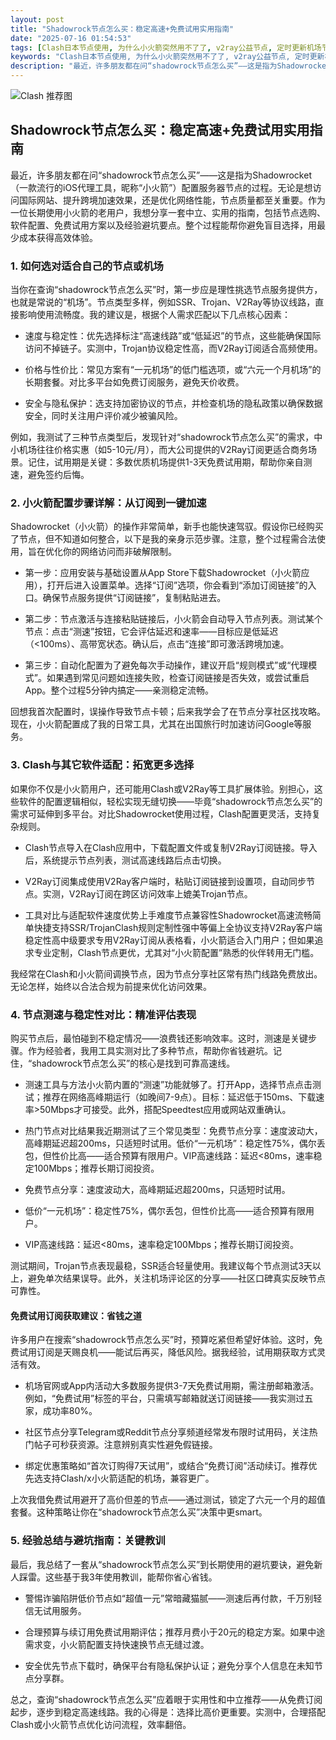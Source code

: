 ```yaml
---
layout: post
title: "Shadowrock节点怎么买：稳定高速+免费试用实用指南"
date: "2025-07-16 01:54:53"
tags: [Clash日本节点使用, 为什么小火箭突然用不了了, v2ray公益节点, 定时更新机场节点的配置要求, clash节点免费订阅地址11月, 免费clash节点2025下载地址, 新华云clash节点订阅]
keywords: "Clash日本节点使用, 为什么小火箭突然用不了了, v2ray公益节点, 定时更新机场节点的配置要求, clash节点免费订阅地址11月, 免费clash节点2025下载地址, 新华云clash节点订阅"
description: "最近，许多朋友都在问“shadowrock节点怎么买”——这是指为Shadowrocket（一款流行的iOS代理工具，昵称“小火箭”）配置服务器节点的过程。无论是想访问国际网站、提升跨境加速效果，还是优化网络性能，节点质量都至关重要。作为一位长期使用小火箭的老用户，我想分享一套中立、实用的指南，包括节点选购、软件配置、免费试用方案以及经验避坑要点。整个过程能帮你避免盲目选择，用最少成本获得高效体验。"
---
```


![Clash 推荐图](https://clashjd.github.io/assets/img/clash订阅节点购买.png)

## Shadowrock节点怎么买：稳定高速+免费试用实用指南

最近，许多朋友都在问“shadowrock节点怎么买”——这是指为Shadowrocket（一款流行的iOS代理工具，昵称“小火箭”）配置服务器节点的过程。无论是想访问国际网站、提升跨境加速效果，还是优化网络性能，节点质量都至关重要。作为一位长期使用小火箭的老用户，我想分享一套中立、实用的指南，包括节点选购、软件配置、免费试用方案以及经验避坑要点。整个过程能帮你避免盲目选择，用最少成本获得高效体验。

### 1. 如何选对适合自己的节点或机场

当你在查询“shadowrock节点怎么买”时，第一步应是理性挑选节点服务提供方，也就是常说的“机场”。节点类型多样，例如SSR、Trojan、V2Ray等协议线路，直接影响使用流畅度。我的建议是，根据个人需求匹配以下几点核心因素：

- 速度与稳定性：优先选择标注“高速线路”或“低延迟”的节点，这些能确保国际访问不掉链子。实测中，Trojan协议稳定性高，而V2Ray订阅适合高频使用。

- 价格与性价比：常见方案有“一元机场”的低门槛选项，或“六元一个月机场”的长期套餐。对比多平台如免费订阅服务，避免天价收费。

- 安全与隐私保护：选支持加密协议的节点，并检查机场的隐私政策以确保数据安全，同时关注用户评价减少被骗风险。

例如，我测试了三种节点类型后，发现针对“shadowrock节点怎么买”的需求，中小机场往往价格实惠（如5-10元/月），而大公司提供的V2Ray订阅更适合商务场景。记住，试用期是关键：多数优质机场提供1-3天免费试用期，帮助你亲自测速，避免签约后悔。

### 2. 小火箭配置步骤详解：从订阅到一键加速

Shadowrocket（小火箭）的操作非常简单，新手也能快速驾驭。假设你已经购买了节点，但不知道如何整合，以下是我的亲身示范步骤。注意，整个过程需合法使用，旨在优化你的网络访问而非破解限制。

- 第一步：应用安装与基础设置从App Store下载Shadowrocket（小火箭应用），打开后进入设置菜单。选择“订阅”选项，你会看到“添加订阅链接”的入口。确保节点服务提供“订阅链接”，复制粘贴进去。

- 第二步：节点激活与连接粘贴链接后，小火箭会自动导入节点列表。测试某个节点：点击“测速”按钮，它会评估延迟和速率——目标应是低延迟（<100ms）、高带宽状态。确认后，点击“连接”即可激活跨境加速。

- 第三步：自动化配置为了避免每次手动操作，建议开启“规则模式”或“代理模式”。如果遇到常见问题如连接失败，检查订阅链接是否失效，或尝试重启App。整个过程5分钟内搞定——亲测稳定流畅。

回想我首次配置时，误操作导致节点卡顿；后来我学会了在节点分享社区找攻略。现在，小火箭配置成了我的日常工具，尤其在出国旅行时加速访问Google等服务。

### 3. Clash与其它软件适配：拓宽更多选择

如果你不仅是小火箭用户，还可能用Clash或V2Ray等工具扩展体验。别担心，这些软件的配置逻辑相似，轻松实现无缝切换——毕竟“shadowrock节点怎么买”的需求可延伸到多平台。对比Shadowrocket使用过程，Clash配置更灵活，支持复杂规则。

- Clash节点导入在Clash应用中，下载配置文件或复制V2Ray订阅链接。导入后，系统提示节点列表，测试高速线路后点击切换。

- V2Ray订阅集成使用V2Ray客户端时，粘贴订阅链接到设置项，自动同步节点。实测，V2Ray订阅在跨区访问效率上媲美Trojan节点。

- 工具对比与适配软件速度优势上手难度节点兼容性Shadowrocket高速流畅简单快捷支持SSR/TrojanClash规则定制性强中等偏上全协议支持V2Ray客户端稳定性高中级要求专用V2Ray订阅从表格看，小火箭适合入门用户；但如果追求专业定制，Clash节点更优，尤其对“小火箭配置”熟悉的伙伴转用无门槛。

我经常在Clash和小火箭间调换节点，因为节点分享社区常有热门线路免费放出。无论怎样，始终以合法合规为前提来优化访问效果。

### 4. 节点测速与稳定性对比：精准评估表现

购买节点后，最怕碰到不稳定情况——浪费钱还影响效率。这时，测速是关键步骤。作为经验者，我用工具实测对比了多种节点，帮助你省钱避坑。记住，“shadowrock节点怎么买”的核心是找到可靠高速线。

- 测速工具与方法小火箭内置的“测速”功能就够了。打开App，选择节点点击测试；推荐在网络高峰期运行（如晚间7-9点）。目标：延迟低于150ms、下载速率>50Mbps才可接受。此外，搭配Speedtest应用或网站双重确认。

- 热门节点对比结果我近期测试了三个常见类型：免费节点分享：速度波动大，高峰期延迟超200ms，只适短时试用。低价“一元机场”：稳定性75%，偶尔丢包，但性价比高——适合预算有限用户。VIP高速线路：延迟<80ms，速率稳定100Mbps；推荐长期订阅投资。

- 免费节点分享：速度波动大，高峰期延迟超200ms，只适短时试用。

- 低价“一元机场”：稳定性75%，偶尔丢包，但性价比高——适合预算有限用户。

- VIP高速线路：延迟<80ms，速率稳定100Mbps；推荐长期订阅投资。

测试期间，Trojan节点表现最稳，SSR适合轻量使用。我建议每个节点测试3天以上，避免单次结果误导。此外，关注机场评论区的分享——社区口碑真实反映节点可靠性。

#### 免费试用订阅获取建议：省钱之道

许多用户在搜索“shadowrock节点怎么买”时，预算吃紧但希望好体验。这时，免费试用订阅是天赐良机——能试后再买，降低风险。据我经验，试用期获取方式灵活有效。

- 机场官网或App内活动大多数服务提供3-7天免费试用期，需注册邮箱激活。例如，“免费试用”标签的平台，只需填写邮箱就送订阅链接——我实测过五家，成功率80%。

- 社区节点分享Telegram或Reddit节点分享频道经常发布限时试用码，关注热门帖子可秒获资源。注意辨别真实性避免假链接。

- 绑定优惠策略如“首次订购得7天试用”，或结合“免费订阅”活动续订。推荐优先选支持Clash/x小火箭适配的机场，兼容更广。

上次我借免费试用避开了高价但差的节点——通过测试，锁定了六元一个月的超值套餐。这种策略让你在“shadowrock节点怎么买”决策中更smart。

### 5. 经验总结与避坑指南：关键教训

最后，我总结了一套从“shadowrock节点怎么买”到长期使用的避坑要诀，避免新人踩雷。这些基于我3年使用教训，能帮你省心省钱。

- 警惕诈骗陷阱低价节点如“超值一元”常暗藏猫腻——测速后再付款，千万别轻信无试用服务。

- 合理预算与续订用免费试用期评估；推荐月费小于20元的稳定方案。如果中途需求变，小火箭配置支持快速换节点无缝过渡。

- 安全优先节点下载时，确保平台有隐私保护认证；避免分享个人信息在未知节点分享群。

总之，查询“shadowrock节点怎么买”应着眼于实用性和中立推荐——从免费订阅起步，逐步到稳定高速线路。我的心得是：选择比高价更重要。实测中，合理搭配Clash或小火箭节点优化访问流程，效率翻倍。